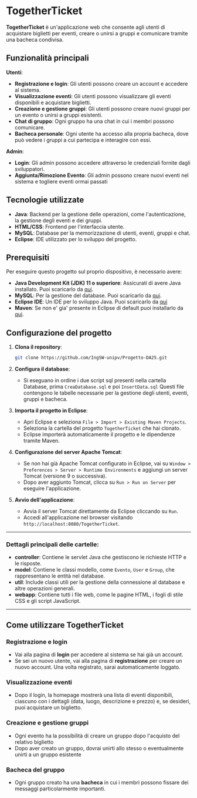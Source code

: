 # TogetherTicket

**TogetherTicket** è un'applicazione web che consente agli utenti di acquistare biglietti per eventi, creare o unirsi a gruppi e comunicare tramite una bacheca condivisa.

## Funzionalità principali
**Utenti**:
- **Registrazione e login**: Gli utenti possono creare un account e accedere al sistema.
- **Visualizzazione eventi**: Gli utenti possono visualizzare gli eventi disponibili e acquistare biglietti.
- **Creazione e gestione gruppi**: Gli utenti possono creare nuovi gruppi per un evento o unirsi a gruppi esistenti.
- **Chat di gruppo**: Ogni gruppo ha una chat in cui i membri possono comunicare.
- **Bacheca personale**: Ogni utente ha accesso alla propria bacheca, dove può vedere i gruppi a cui partecipa e interagire con essi.

**Admin**:
- **Login**: Gli admin possono accedere attraverso le credenziali fornite dagli sviluppatori.
- **Aggiunta/Rimozione Evento**: Gli admin possono creare nuovi eventi nel sistema e togliere eventi ormai passati



## Tecnologie utilizzate

- **Java**: Backend per la gestione delle operazioni, come l'autenticazione, la gestione degli eventi e dei gruppi.
- **HTML/CSS**: Frontend per l'interfaccia utente.
- **MySQL**: Database per la memorizzazione di utenti, eventi, gruppi e chat.
- **Eclipse**: IDE utilizzato per lo sviluppo del progetto.

## Prerequisiti

Per eseguire questo progetto sul proprio dispositivo, è necessario avere:

- **Java Development Kit (JDK) 11 o superiore**: Assicurati di avere Java installato. Puoi scaricarlo da [qui](https://www.oracle.com/java/technologies/downloads/#jdk23-windows).
- **MySQL**: Per la gestione del database. Puoi scaricarlo da [qui](https://dev.mysql.com/downloads/installer/).
- **Eclipse IDE**: Un IDE per lo sviluppo Java. Puoi scaricarlo da [qui](https://www.eclipse.org/downloads/packages/)
- **Maven**: Se non e' gia' presente in Eclipse di default puoi installarlo da [qui](https://maven.apache.org/download.cgi).

## Configurazione del progetto

1. **Clona il repository**:
   ```bash
   git clone https://github.com/IngSW-unipv/Progetto-DA25.git

2. **Configura il database**:
   - Si eseguano in ordine i due script sql presenti nella cartella Database, prima `CreaDatabase.sql` e poi `InsertData.sql` Questi file contengono le tabelle necessarie per la gestione degli utenti, eventi, gruppi e bacheca.

4. **Importa il progetto in Eclipse**:
   - Apri Eclipse e seleziona `File > Import > Existing Maven Projects`.
   - Seleziona la cartella del progetto `TogetherTicket` che hai clonato.
   - Eclipse importerà automaticamente il progetto e le dipendenze tramite Maven.

5. **Configurazione del server Apache Tomcat**:
   - Se non hai già Apache Tomcat configurato in Eclipse, vai su `Window > Preferences > Server > Runtime Environments` e aggiungi un server Tomcat (versione 9 o successiva).
   - Dopo aver aggiunto Tomcat, clicca su `Run > Run on Server` per eseguire l'applicazione.

6. **Avvio dell'applicazione**:
   - Avvia il server Tomcat direttamente da Eclipse cliccando su `Run`.
   - Accedi all'applicazione nel browser visitando `http://localhost:8080/TogetherTicket`.

---

### Dettagli principali delle cartelle:

- **controller**: Contiene le servlet Java che gestiscono le richieste HTTP e le risposte.
- **model**: Contiene le classi modello, come `Evento`, `User` e `Group`, che rappresentano le entità nel database.
- **util**: Include classi utili per la gestione della connessione al database e altre operazioni generali.
- **webapp**: Contiene tutti i file web, come le pagine HTML, i fogli di stile CSS e gli script JavaScript.

---

## Come utilizzare TogetherTicket

### Registrazione e login

- Vai alla pagina di **login** per accedere al sistema se hai già un account.
- Se sei un nuovo utente, vai alla pagina di **registrazione** per creare un nuovo account. Una volta registrato, sarai automaticamente loggato.

### Visualizzazione eventi

- Dopo il login, la homepage mostrerà una lista di eventi disponibili, ciascuno con i dettagli (data, luogo, descrizione e prezzo) e, se desideri, puoi acquistare un biglietto.

### Creazione e gestione gruppi

- Ogni evento ha la possibilità di creare un gruppo dopo l'acquisto del relativo biglietto
- Dopo aver creato un gruppo, dovrai unirti allo stesso o eventualmente unirti a un gruppo esistente

### Bacheca del gruppo

- Ogni gruppo creato ha una **bacheca** in cui i membri possono fissare dei messaggi particolarmente importanti.



